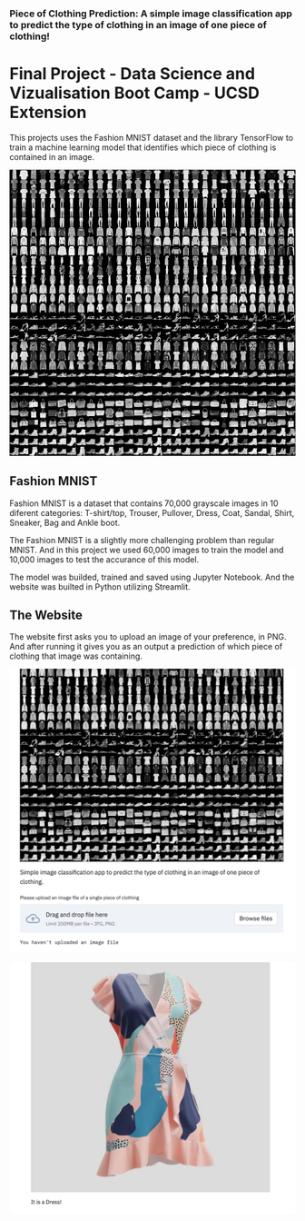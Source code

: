 ### Piece of Clothing Prediction: A simple image classification app to predict the type of clothing in an image of one piece of clothing!

# Final Project - Data Science and Vizualisation Boot Camp - UCSD Extension

This projects uses the Fashion MNIST dataset and the library TensorFlow to train a machine learning model that identifies which piece of clothing is contained in an image.

![Fashion MNIST samples](images/default_pic.png)

## Fashion MNIST

Fashion MNIST is a dataset that contains 70,000 grayscale images in 10 diferent categories: T-shirt/top, Trouser, Pullover, Dress, Coat, Sandal, Shirt, Sneaker, Bag and Ankle boot.

The Fashion MNIST is a slightly more challenging problem than regular MNIST. And in this project we used 60,000 images to train the model and 10,000 images to test the accurance of this model.

The model was builded, trained and saved using Jupyter Notebook. And the website was builted in Python utilizing Streamlit.


## The Website

The website first asks you to upload an image of your preference, in PNG. And after running it gives you as an output a prediction of which piece of clothing that image was containing.

![Website](images/website.png)

![Website Output](images/website_result.png)


